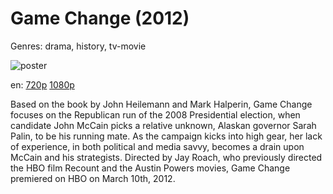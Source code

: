 # Game Change (2012)

Genres: drama, history, tv-movie

![poster](http://image.tmdb.org/t/p/w500/qYac5EC3XY00sq1prqN0ER9m5mU.jpg)

en:
  [720p](magnet:?xt=urn:btih:E0D0565F4748DF9659783239F3E9E68651B9E27E&tr=udp://glotorrents.pw:6969/announce&tr=udp://tracker.opentrackr.org:1337/announce&tr=udp://torrent.gresille.org:80/announce&tr=udp://tracker.openbittorrent.com:80&tr=udp://tracker.coppersurfer.tk:6969&tr=udp://tracker.leechers-paradise.org:6969&tr=udp://p4p.arenabg.ch:1337&tr=udp://tracker.internetwarriors.net:1337)
  [1080p](magnet:?xt=urn:btih:2BED53434573480BA6D49F0B677E9167FE4AF9D5&tr=udp://glotorrents.pw:6969/announce&tr=udp://tracker.opentrackr.org:1337/announce&tr=udp://torrent.gresille.org:80/announce&tr=udp://tracker.openbittorrent.com:80&tr=udp://tracker.coppersurfer.tk:6969&tr=udp://tracker.leechers-paradise.org:6969&tr=udp://p4p.arenabg.ch:1337&tr=udp://tracker.internetwarriors.net:1337)
  


Based on the book by John Heilemann and Mark Halperin, Game Change focuses on the Republican run of the 2008 Presidential election, when candidate John McCain picks a relative unknown, Alaskan governor Sarah Palin, to be his running mate.  As the campaign kicks into high gear, her lack of experience, in both political and media savvy, becomes a drain upon McCain and his strategists.  Directed by Jay Roach, who previously directed the HBO film Recount and the Austin Powers movies, Game Change premiered on HBO on March 10th, 2012.